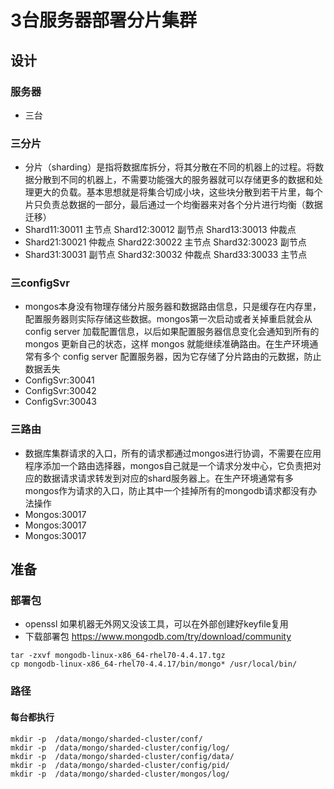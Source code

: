 # 3台服务器部署分片集群
## 设计
### 服务器
+ 三台
### 三分片
+ 分片（sharding）是指将数据库拆分，将其分散在不同的机器上的过程。将数据分散到不同的机器上，不需要功能强大的服务器就可以存储更多的数据和处理更大的负载。基本思想就是将集合切成小块，这些块分散到若干片里，每个片只负责总数据的一部分，最后通过一个均衡器来对各个分片进行均衡（数据迁移）
+ Shard11:30011 主节点 Shard12:30012 副节点 Shard13:30013 仲裁点
+ Shard21:30021 仲裁点 Shard22:30022 主节点 Shard32:30023 副节点
+ Shard31:30031 副节点 Shard32:30032 仲裁点 Shard33:30033 主节点
### 三configSvr
+ mongos本身没有物理存储分片服务器和数据路由信息，只是缓存在内存里，配置服务器则实际存储这些数据。mongos第一次启动或者关掉重启就会从 config server 加载配置信息，以后如果配置服务器信息变化会通知到所有的 mongos 更新自己的状态，这样 mongos 就能继续准确路由。在生产环境通常有多个 config server 配置服务器，因为它存储了分片路由的元数据，防止数据丢失
+ ConfigSvr:30041
+ ConfigSvr:30042
+ ConfigSvr:30043
### 三路由
+ 数据库集群请求的入口，所有的请求都通过mongos进行协调，不需要在应用程序添加一个路由选择器，mongos自己就是一个请求分发中心，它负责把对应的数据请求请求转发到对应的shard服务器上。在生产环境通常有多mongos作为请求的入口，防止其中一个挂掉所有的mongodb请求都没有办法操作
+ Mongos:30017
+ Mongos:30017
+ Mongos:30017


## 准备
### 部署包
+ openssl 如果机器无外网又没该工具，可以在外部创建好keyfile复用
+ 下载部署包 https://www.mongodb.com/try/download/community
```
tar -zxvf mongodb-linux-x86_64-rhel70-4.4.17.tgz
cp mongodb-linux-x86_64-rhel70-4.4.17/bin/mongo* /usr/local/bin/
```

### 路径
#### 每台都执行
```
mkdir -p  /data/mongo/sharded-cluster/conf/    
mkdir -p  /data/mongo/sharded-cluster/config/log/     
mkdir -p  /data/mongo/sharded-cluster/config/data/   
mkdir -p  /data/mongo/sharded-cluster/config/pid/  
mkdir -p  /data/mongo/sharded-cluster/mongos/log/  
```